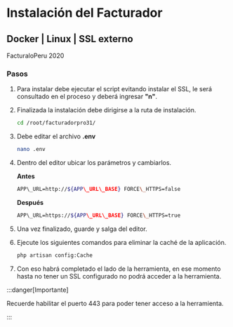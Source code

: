 # Instalación del Facturador

## Docker | Linux | SSL externo

FacturaloPeru 2020

### Pasos

1. Para instalar debe ejecutar el script evitando instalar el SSL, le será consultado en el proceso y deberá ingresar **"n"**.

2. Finalizada la instalación debe dirigirse a la ruta de instalación.

    ``` bash
    cd /root/facturadorpro31/
    ```

3. Debe editar el archivo **.env**
 
    ```bash
    nano .env
    ```

4. Dentro del editor ubicar los parámetros y cambiarlos.
    
    **Antes** 
    ```bash 
    APP\_URL=http://${APP\_URL\_BASE} FORCE\_HTTPS=false
    ```

    **Después**
    ```bash
    APP\_URL=https://${APP\_URL\_BASE} FORCE\_HTTPS=true
    ```

5. Una vez finalizado, guarde y salga del editor.

6. Ejecute los siguientes comandos para eliminar la caché de la aplicación.

    ```bash
    php artisan config:Cache
    ```

7. Con eso habrá completado el lado de la herramienta, en ese momento hasta no tener un SSL configurado no podrá acceder a la herramienta.


:::danger[Importante]

Recuerde habilitar el puerto 443 para poder tener acceso a la herramienta.

:::
